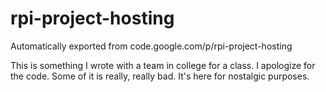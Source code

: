 # rpi-project-hosting
Automatically exported from code.google.com/p/rpi-project-hosting

This is something I wrote with a team in college for a class. I apologize for the code. Some of it is really, really bad. It's here for nostalgic purposes.
